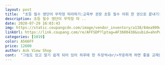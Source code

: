 ```yaml
---
layout: post 
title:  "초등 필수 영단어 무작정 따라하기:교육부 권장 초등 필수 어휘 한 권으로 끝내기!, 길벗스쿨" 
description: 초등 필수 영단어 무작정 따 ..
date: 2020-07-29 16:03:43 
img: https://static.coupangcdn.com/image/vendor_inventory/a138/84ea9994f4d075fdc7456baa4aff85246c3ac349b770d36fbc9989ab944e.jpg 
linkUrl: https://link.coupang.com/re/AFFSDP?lptag=AF3600438&subid=ahnPublicAsk&pageKey=1845100&itemId=18507497&vendorItemId=3032242390&traceid=V0-113-3ba3b9f4439ed485 
categories: [1019] 
color: A566FF 
price: 12600 
author: Ask View Shop 
cont:  "그림도 있고 알기 쉽게 되어 있어 하루에 한 두장씩<br/>꾸준하게 하면 좋을 교재입니다.<br/><br/>두번째 재구매 입니다.<br/> 4번 모두 외우고 반복해 외우다 보니 책이 너덜너덜 해졌어요.<br/> 재구매 했습니다.<br/><br/>초등 아이들 필수 영단어라고 해서 집에서<br/>학원도 못가는 요즘.<br/>.<br/> 아이가 영어를 너무 오래 쉬는 것 같아서 단어라도 보게 하려고 구매했어요.<br/> 큐알코드가 있어서 cd 듣지 않아도 되서 편해서 좋습니다.<br/> 계속 같은 형식의 문제로 반복이라 저학년이 하기에 조금 지루할 듯도 싶어요.<br/><br/>해 볼까하고 주문했어요.<br/><br/>" 
---
```

